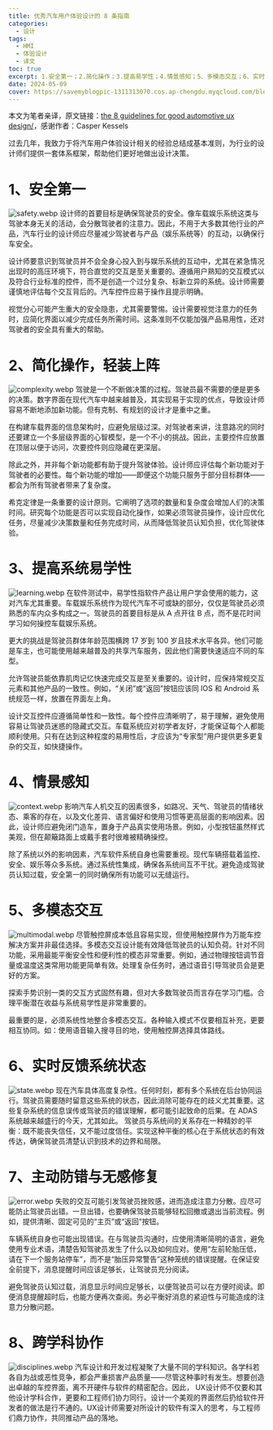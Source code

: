 ```yaml
---
title: 优秀汽车用户体验设计的 8 条指南
categories:
  - 设计
tags: 
  - HMI
  - 体验设计
  - 译文
toc: true 
excerpt: 1.安全第一；2.简化操作；3.提高易学性；4.情景感知；5、多模态交互；6、实时反馈；7、防错与修复；8.跨学科合作
date: 2024-05-09
cover: https://savemyblogpic-1311313070.cos.ap-chengdu.myqcloud.com/blogpicture/20250715214457.png
---
```


本文为笔者亲译，原文链接：[the 8 guidelines for good automotive ux design/](https://www.theturnsignalblog.com/the-8-guidelines-for-good-automotive-ux-design/)，感谢作者：Casper Kessels

过去几年，我致力于将汽车用户体验设计相关的经验总结成基本准则，为行业的设计师们提供一套体系框架，帮助他们更好地做出设计决策。

# 1、安全第一
![safety.webp](https://savemyblogpic-1311313070.cos.ap-chengdu.myqcloud.com/blogpicture/safety.webp)
设计师的首要目标是确保驾驶员的安全。像车载娱乐系统这类与驾驶本身无关的活动，会分散驾驶者的注意力。因此，不用于大多数其他行业的产品，汽车行业的设计师应尽量减少驾驶者与产品（娱乐系统等）的互动，以确保行车安全。

设计师要意识到驾驶员并不会全身心投入到与娱乐系统的互动中，尤其在紧急情况出现时的高压环境下，符合直觉的交互是至关重要的。遵循用户熟知的交互模式以及符合行业标准的控件，而不是创造一个过分复杂、标新立异的系统。设计师需要谨慎地评估每个交互背后的。汽车控件应易于操作且提示明确。

视觉分心可能产生重大的安全隐患，尤其需要警惕。设计需要视觉注意力的任务时，应简化界面以减少完成任务所需时间。这条准则不仅能加强产品易用性，还对驾驶者的安全具有重大的帮助。

# 2、简化操作，轻装上阵
![complexity.webp](https://savemyblogpic-1311313070.cos.ap-chengdu.myqcloud.com/blogpicture/complexity.webp)
驾驶是一个不断做决策的过程。驾驶员最不需要的便是更多的决策。数字界面在现代汽车中越来越普及，其实现易于实现的优点，导致设计师容易不断地添加新功能。但有克制、有规划的设计才是重中之重。

在构建车载界面的信息架构时，应避免层级过深。对驾驶者来讲，注意路况的同时还要建立一个多层级界面的心智模型，是一个不小的挑战。因此，主要控件应放置在顶层以便于访问，次要控件则应隐藏在更深层。

除此之外，并非每个新功能都有助于提升驾驶体验。设计师应评估每个新功能对于驾驶者的必要性。每个新功能的增加——即便这个功能只服务于部分目标群体——都会为所有驾驶者带来了复杂度。

希克定律是一条重要的设计原则。它阐明了选项的数量和复杂度会增加人们的决策时间。研究每个功能是否可以实现自动化操作，如果必须驾驶员操作，设计应优化任务，尽量减少决策数量和任务完成时间，从而降低驾驶员认知负担，优化驾驶体验。

# 3、提高系统易学性
![learning.webp](https://savemyblogpic-1311313070.cos.ap-chengdu.myqcloud.com/blogpicture/learning.webp)
在软件测试中，易学性指软件产品让用户学会使用的能力，这对汽车尤其重要。车载娱乐系统作为现代汽车不可或缺的部分，仅仅是驾驶员必须熟悉的车内众多构成之一。驾驶员的首要目标是从 A 点开往 B 点，而不是花时间学习如何操控车载娱乐系统。

更大的挑战是驾驶员群体年龄范围横跨 17 岁到 100 岁且技术水平各异。他们可能是车主，也可能使用越来越普及的共享汽车服务，因此他们需要快速适应不同的车型。

允许驾驶员能依靠肌肉记忆快速完成交互是至关重要的。设计时，应保持常规交互元素和其他产品的一致性。例如，“关闭”或“返回”按钮应该同 IOS 和 Android 系统规范一样，放置在界面左上角。

设计交互控件应遵循简单性和一致性。每个控件应清晰明了，易于理解，避免使用容易让驾驶员迷惑的隐藏式交互。车载系统应对初学者友好，才能保证每个人都能顺利使用。只有在达到这种程度的易用性后，才应该为“专家型”用户提供更多更复杂的交互，如快捷操作。

# 4、情景感知
![context.webp](https://savemyblogpic-1311313070.cos.ap-chengdu.myqcloud.com/blogpicture/context.webp)
影响汽车人机交互的因素很多，如路况、天气、驾驶员的情绪状态、乘客的存在，以及文化差异、语言偏好和使用习惯等更高层面的影响因素。因此，设计师应避免闭门造车，置身于产品真实使用场景。例如，小型按钮虽然样式美观，但在颠簸路面上或戴手套时很难被精确操控。

除了系统以外的影响因素，汽车软件系统自身也需要重视。现代车辆搭载着监控、安全、娱乐等众多系统。通过系统性集成，确保各系统间互不干扰。避免造成驾驶员认知过载，安全第一的同时确保所有功能可以无缝运行。

# 5、多模态交互
![multimodal.webp](https://savemyblogpic-1311313070.cos.ap-chengdu.myqcloud.com/blogpicture/multimodal.webp)
尽管触控屏成本低且容易实现，但使用触控屏作为万能车控解决方案并非最佳选择。多模态交互设计能有效降低驾驶员的认知负荷。针对不同功能，采用最能平衡安全性和便利性的模态非常重要。例如，通过物理按钮调节音量或温度这类常用功能更简单有效。处理复杂任务时，通过语音引导驾驶员会是更好的方案。

探索手势识别一类的交互方式固然有趣，但对大多数驾驶员而言存在学习门槛。合理平衡潜在收益与系统易学性是非常重要的。

最重要的是，必须系统性地整合多模态交互。各种输入模式不仅要相互补充，更要相互协同。如：使用语音输入搜寻目的地，使用触控屏选择具体路线。

# 6、实时反馈系统状态
![state.webp](https://savemyblogpic-1311313070.cos.ap-chengdu.myqcloud.com/blogpicture/state.webp)
现在汽车具体高度复杂性。任何时刻，都有多个系统在后台协同运行。驾驶员需要随时留意这些系统的状态，因此消除可能存在的歧义尤其重要。这些复杂系统的信息误传或驾驶员的错误理解，都可能引起致命的后果。在 ADAS 系统越来越盛行的今天，尤其如此。
驾驶员与系统间的关系存在一种精妙的平衡：既不能丧失信任，又不能过度信任。实现这种平衡的核心在于系统状态的有效传达，确保驾驶员清楚认识到技术的边界和局限。

# 7、主动防错与无感修复
![error.webp](https://savemyblogpic-1311313070.cos.ap-chengdu.myqcloud.com/blogpicture/error.webp)
失败的交互可能引发驾驶员挫败感，进而造成注意力分散。应尽可能防止驾驶员出错。一旦出错，也要确保驾驶员能够轻松回撤或退出当前流程。例如，提供清晰、固定可见的“主页”或“返回”按钮。

车辆系统自身也可能出现错误。在与驾驶员沟通时，应使用清晰简明的语言，避免使用专业术语，清楚告知驾驶员发生了什么以及如何应对。使用“左前轮胎压低，请在下一个服务站停车”，而不是“胎压异常警告”这种笼统的错误提醒。在保证安全前提下，消息提醒时间应该足够长，让驾驶员充分阅读。

避免驾驶员认知过载，消息显示时间应足够长，以便驾驶员可以在方便时阅读。即便消息提醒超时后，也能方便再次查阅。务必平衡好消息的紧迫性与可能造成的注意力分散问题。

# 8、跨学科协作
![disciplines.webp](https://savemyblogpic-1311313070.cos.ap-chengdu.myqcloud.com/blogpicture/disciplines.webp)
汽车设计和开发过程凝聚了大量不同的学科知识。各学科若各自为战或恶性竞争，都会严重损害产品质量——尽管这种事时有发生。想要创造出卓越的车控界面，离不开硬件与软件的精密配合。因此， UX设计师不仅要和其他设计学科合作，更要和工程师们协力同行。设计一个美观的界面然后扔给软件开发者的做法是行不通的。UX设计师需要对所设计的软件有深入的思考，与工程师们鼎力协作，共同推动产品的落地。
